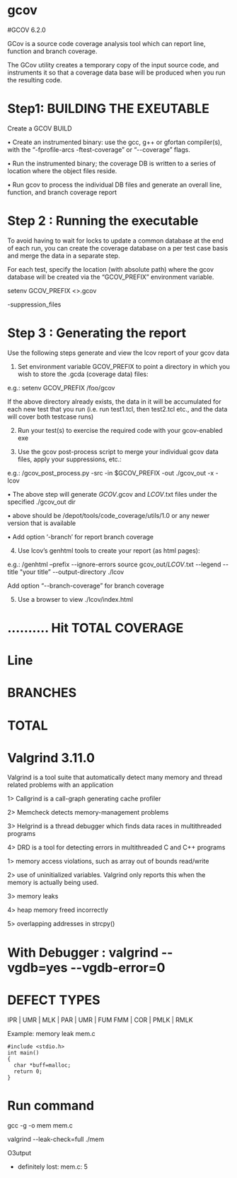 # gcov

#GCOV 6.2.0 

GCov is a source code coverage analysis tool which can report line, function and branch coverage.

The GCov utility creates a temporary copy of the input source code, and instruments it so that a coverage data base will be produced when you run the resulting code.

# Step1: BUILDING THE EXEUTABLE 

Create a GCOV BUILD 

• Create an instrumented binary: use the gcc, g++ or gfortan compiler(s), with the “-fprofile-arcs -ftest-coverage” or “--coverage” flags.

• Run the instrumented binary; the coverage DB is written to a series of location where the object files reside.

• Run gcov to process the individual DB files and generate an overall line, function, and branch coverage report


# Step 2 : Running the executable

To avoid having to wait for locks to update a common database at the end of each run, you can create the coverage database on a per test case basis and merge the data in a separate step.

For each test, specify the location (with absolute path) where the gcov database will be created via the “GCOV_PREFIX” environment variable.

setenv GCOV_PREFIX <>.gcov

-suppression_files 

# Step 3 :  Generating the report

Use the following steps generate and view the lcov report of your gcov data

1. Set environment variable GCOV_PREFIX to point a directory in which you wish to store the .gcda (coverage data) files:

e.g.: setenv GCOV_PREFIX /foo/gcov

If the above directory already exists, the data in it will be accumulated for each new test that you run (i.e. run test1.tcl, then test2.tcl etc., and the data will cover both testcase runs)

2. Run your test(s) to exercise the required code with your gcov-enabled exe

3. Use the gcov post-process script to merge your individual gcov data files, apply your suppressions, etc.:

e.g.: <path>/gcov_post_process.py -src <your client root> -in $GCOV_PREFIX -out ./gcov_out -x <your suppression file> -lcov

• The above step will generate _GCOV_.gcov and _LCOV_.txt files under the specified ./gcov_out dir


• <path> above should be /depot/tools/code_coverage/utils/1.0 or any newer version that is available 

• Add option ‘-branch’ for report branch coverage

4. Use lcov’s genhtml tools to create your report (as html pages):

e.g.: <path>/genhtml –prefix <your client root> --ignore-errors source gcov_out/_LCOV_.txt --legend --title "your title” --output-directory ./lcov

Add option “--branch-coverage” for branch coverage

5. Use a browser to view ./lcov/index.html

# ..........                   Hit         TOTAL           COVERAGE 
# Line         
# BRANCHES
# TOTAL


# Valgrind 3.11.0 

Valgrind is a tool suite that automatically detect many memory and thread  related problems with an application


1> Callgrind is a call-graph generating cache profiler

2> Memcheck detects memory-management problems

3> Helgrind is a thread debugger which finds data races in multithreaded programs

4> DRD is a tool for detecting errors in multithreaded C and C++ programs 


1> memory access violations, such as array out of bounds read/write 
   

2> use of uninitialized variables.  Valgrind only reports this when the memory is actually being used. 

3> memory leaks

4> heap memory freed incorrectly

5> overlapping addresses in strcpy()


# With Debugger  :  valgrind --vgdb=yes --vgdb-error=0 <executable>


# DEFECT TYPES 

IPR  |  UMR  | MLK  | PAR  | UMR  | FUM
FMM  |  COR  | PMLK | RMLK 

Example: memory leak
  mem.c

```
#include <stdio.h>
int main()
{
  char *buff=malloc;
  return 0;
}
```



# Run command

gcc -g -o mem mem.c

valgrind --leak-check=full ./mem

O3utput
- definitely lost: mem.c: 5


